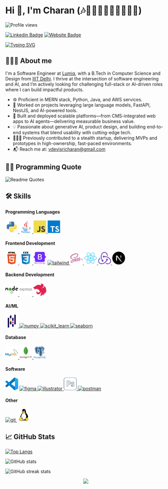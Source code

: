 # Hi 👋, I'm Charan (🎶🎦👨🏻‍🎨✍🏻👨🏻‍💻)

![Profile views](https://komarev.com/ghpvc/?username=vdevisricharan&label=Profile%20views&color=D4B461&style=flat)

[![Linkedin Badge](https://img.shields.io/badge/-LinkedIn-0e76a8?style=flat-square&logo=Linkedin&logoColor=D4B461)](https://linkedin.com/in/vdevisricharan)
[![Website Badge](https://img.shields.io/badge/Website-3b5998?style=flat-square&logo=google-chrome&logoColor=D4B461)](https://vdevisricharan.netlify.app)

[![Typing SVG](https://readme-typing-svg.demolab.com?font=Helvetica&weight=650&size=32&duration=3000&pause=936&color=D4B461&multiline=true&width=1000&lines=I+turn+caffeine+%E2%98%95%2C+chaos+%F0%9F%98%B5%E2%80%8D%F0%9F%92%AB%2C+and+code+%F0%9F%91%A8%F0%9F%8F%BB%E2%80%8D%F0%9F%92%BB+into+deployments+%F0%9F%9A%80)](https://git.io/typing-svg)
## 👨🏻‍💻 About me

I'm a Software Engineer at [Lumiq](https://lumiq.ai/), with a B.Tech in Computer Science and Design from [IIIT Delhi](http://iiitd.ac.in). I thrive at the intersection of software engineering and AI, and I’m actively looking for challenging full-stack or AI-driven roles where I can build impactful products.
- ⚙️ Proficient in MERN stack, Python, Java, and AWS services.
- 🤖 Worked on projects leveraging large language models, FastAPI, NestJS, and AI-powered tools.
- 🚀 Built and deployed scalable platforms—from CMS-integrated web apps to AI agents—delivering measurable business value.
- 💡 Passionate about generative AI, product design, and building end-to-end systems that blend usability with cutting-edge tech.
- 👨🏻‍🔬 Previously contributed to a stealth startup, delivering MVPs and prototypes in high-ownership, fast-paced environments.
- 📬 Reach me at: vdevisricharan@gmail.com

## ✍🏻 Programming Quote
![Readme Quotes](https://quotes-github-readme.vercel.app/api?type=horizontal&theme=light)

## 🛠️ Skills

#### Programming Languages
 <!-- Python -->
 <a href="https://www.python.org" target="_blank" rel="noreferrer"> <img src="https://raw.githubusercontent.com/devicons/devicon/master/icons/python/python-original.svg" alt="python" width="40" height="40"/> </a><!-- Java --> <a href="https://www.java.com" target="_blank" rel="noreferrer"> <img src="https://raw.githubusercontent.com/devicons/devicon/master/icons/java/java-original.svg" alt="java" width="40" height="40"/> </a> <!-- JavaScript --> <a href="https://developer.mozilla.org/en-US/docs/Web/JavaScript" target="_blank" rel="noreferrer"> <img src="https://raw.githubusercontent.com/devicons/devicon/master/icons/javascript/javascript-original.svg" alt="javascript" width="40" height="40"/> </a> <!-- TypeScript --> <a href="https://www.typescriptlang.org/" target="_blank" rel="noreferrer"> <img src="https://raw.githubusercontent.com/devicons/devicon/refs/heads/master/icons/typescript/typescript-original.svg" alt="typescript" width="40" height="40"/> </a>

#### Frontend Development
<!-- HTML5 --> 
<a href="https://www.w3.org/html/" target="_blank" rel="noreferrer"> <img src="https://raw.githubusercontent.com/devicons/devicon/master/icons/html5/html5-original-wordmark.svg" alt="html5" width="40" height="40"/> </a> <!-- CSS3 --> <a href="https://www.w3schools.com/css/" target="_blank" rel="noreferrer"> <img src="https://raw.githubusercontent.com/devicons/devicon/master/icons/css3/css3-original-wordmark.svg" alt="css3" width="40" height="40"/> </a> <!-- Bootstrap --> <a href="https://getbootstrap.com" target="_blank" rel="noreferrer"><img src="https://raw.githubusercontent.com/devicons/devicon/master/icons/bootstrap/bootstrap-plain-wordmark.svg" alt="bootstrap" width="40" height="40"/></a> <!-- Tailwind CSS --> <a href="https://tailwindcss.com/" target="_blank" rel="noreferrer"> <img src="https://www.vectorlogo.zone/logos/tailwindcss/tailwindcss-icon.svg" alt="tailwind" width="40" height="40"/> </a> <!-- SASS --> <a href="https://sass-lang.com" target="_blank" rel="noreferrer"> <img src="https://raw.githubusercontent.com/devicons/devicon/master/icons/sass/sass-original.svg" alt="sass" width="40" height="40"/> </a> <!-- React --> <a href="https://react.dev/" target="_blank" rel="noreferrer"> <img src="https://github.com/devicons/devicon/raw/refs/heads/master/icons/react/react-original.svg" alt="react" width="40" height="40"/> </a><!-- Redux --> <a href="https://redux.js.org/" target="_blank" rel="noreferrer"> <img src="https://github.com/devicons/devicon/raw/refs/heads/master/icons/redux/redux-original.svg" alt="redux" width="40" height="40"/> </a> <!-- Nextjs-->
<a href="https://nextjs.org/" target="_blank" rel="noreferrer"> <img src="https://github.com/devicons/devicon/raw/refs/heads/master/icons/nextjs/nextjs-original.svg" alt="nextjs" width="40" height="40"/> </a>

#### Backend Development
<!-- NodeJS --> 
<a href="https://nodejs.org" target="_blank" rel="noreferrer"> <img src="https://raw.githubusercontent.com/devicons/devicon/master/icons/nodejs/nodejs-original-wordmark.svg" alt="nodejs" width="40" height="40"/> </a> <!-- Express --> <a href="https://expressjs.com" target="_blank" rel="noreferrer"> <img src="https://raw.githubusercontent.com/devicons/devicon/master/icons/express/express-original-wordmark.svg" alt="express" width="40" height="40"/> </a><!-- NestJS --> 
<a href="https://nestjs.com/" target="_blank" rel="noreferrer"> <img src="https://github.com/devicons/devicon/raw/refs/heads/master/icons/nestjs/nestjs-original.svg" alt="nestjs" width="40" height="40"/> </a> 

#### AI/ML
<!-- Pandas -->
<a href="https://pandas.pydata.org/" target="_blank" rel="noreferrer"> <img src="https://raw.githubusercontent.com/devicons/devicon/2ae2a900d2f041da66e950e4d48052658d850630/icons/pandas/pandas-original.svg" alt="pandas" width="40" height="40"/> </a> <!-- Numpy --> <a href="https://numpy.org/" target="_blank" rel="noreferrer"> <img src="https://numpy.org/images/logo.svg" alt="numpy" width="40" height="40"/> </a> <!-- scikit_learn --> <a href="https://scikit-learn.org/" target="_blank" rel="noreferrer"> <img src="https://upload.wikimedia.org/wikipedia/commons/0/05/Scikit_learn_logo_small.svg" alt="scikit_learn" width="40" height="40"/> </a> <!-- Seaborn --> <a href="https://seaborn.pydata.org/" target="_blank" rel="noreferrer"> <img src="https://seaborn.pydata.org/_images/logo-mark-lightbg.svg" alt="seaborn" width="40" height="40"/> </a>

#### Database
<!-- MySQL -->
<a href="https://www.mysql.com/" target="_blank" rel="noreferrer"> <img src="https://raw.githubusercontent.com/devicons/devicon/master/icons/mysql/mysql-original-wordmark.svg" alt="mysql" width="40" height="40"/> </a> <!-- MongoDB --><a href="https://www.mongodb.com/" target="_blank" rel="noreferrer"> <img src="https://raw.githubusercontent.com/devicons/devicon/master/icons/mongodb/mongodb-original-wordmark.svg" alt="mongodb" width="40" height="40"/> </a> <!-- PostgreSQL --> <a href="https://www.postgresql.org/" target="_blank" rel="noreferrer"> <img src="https://raw.githubusercontent.com/devicons/devicon/refs/heads/master/icons/postgresql/postgresql-plain-wordmark.svg" alt="postgresql" width="40" height="40"/> </a>

#### Software
<!-- VS Code -->
<a href="https://code.visualstudio.com/" target="_blank" rel="noreferrer"><img src="https://github.com/devicons/devicon/raw/refs/heads/master/icons/vscode/vscode-original.svg" alt="vscode" width="40" height="40"/></a><!-- Figma --> <a href="https://www.figma.com/" target="_blank" rel="noreferrer"> <img src="https://www.vectorlogo.zone/logos/figma/figma-icon.svg" alt="figma" width="40" height="40"/> </a><!-- Illustrator --> <a href="https://www.adobe.com/in/products/illustrator.html" target="_blank" rel="noreferrer"> <img src="https://www.vectorlogo.zone/logos/adobe_illustrator/adobe_illustrator-icon.svg" alt="illustrator" width="40" height="40"/> </a> <!-- Photoshop --> <a href="https://www.photoshop.com/en" target="_blank" rel="noreferrer"> <img src="https://raw.githubusercontent.com/devicons/devicon/master/icons/photoshop/photoshop-line.svg" alt="photoshop" width="40" height="40"/> </a> <!-- Postman --> <a href="https://postman.com" target="_blank" rel="noreferrer"> <img src="https://www.vectorlogo.zone/logos/getpostman/getpostman-icon.svg" alt="postman" width="40" height="40"/> </a>

#### Other
<!-- Git -->
<a href="https://git-scm.com/" target="_blank" rel="noreferrer"> <img src="https://www.vectorlogo.zone/logos/git-scm/git-scm-icon.svg" alt="git" width="40" height="40"/> </a> <!-- Linux --> <a href="https://www.linux.org/" target="_blank" rel="noreferrer"> <img src="https://raw.githubusercontent.com/devicons/devicon/master/icons/linux/linux-original.svg" alt="linux" width="40" height="40"/> </a>

## 📈 GitHub Stats

[![Top Langs](https://github-readme-stats.vercel.app/api/top-langs/?username=vdevisricharan&langs_count=10&layout=compact)](https://github.com/anuraghazra/github-readme-stats)

![GitHub stats](https://github-readme-stats.vercel.app/api?username=vdevisricharan&show_icons=true&&theme=radical&count_private=true)

![GitHub streak stats](https://github-readme-streak-stats.herokuapp.com/?user=vdevisricharan)

<p align="center">
  <img src="https://capsule-render.vercel.app/api?type=waving&color=gradient&height=110&section=footer&animation=twinkling"/>
</p>
